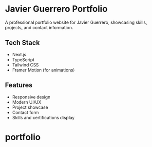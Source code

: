 # Javier Guerrero Portfolio

A professional portfolio website for Javier Guerrero, showcasing skills, projects, and contact information.

## Tech Stack
- Next.js
- TypeScript
- Tailwind CSS
- Framer Motion (for animations)

## Features
- Responsive design
- Modern UI/UX
- Project showcase
- Contact form
- Skills and certifications display
# portfolio
